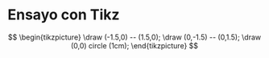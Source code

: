 # Ensayo con Tikz

$$
\begin{tikzpicture}
\draw (-1.5,0) -- (1.5,0);
\draw (0,-1.5) -- (0,1.5);
\draw (0,0) circle (1cm);
\end{tikzpicture}
$$


